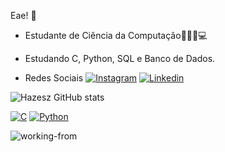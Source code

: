 
Eae! 🤘

* Estudante de Ciência da Computação👨🏻‍💻💻

* Estudando C, Python, SQL e Banco de Dados.

* Redes Sociais
[![Instagram](https://img.shields.io/badge/Instagram-E4405F?style=for-the-badge&logo=instagram&logoColor=white)](https://www.instagram.com/_kogaaa_/)
[![Linkedin](https://img.shields.io/badge/LinkedIn-0077B5?style=for-the-badge&logo=linkedin&logoColor=white)](https://www.linkedin.com/in/igor-henrique-koga-021031292/)

![Hazesz GitHub stats](https://github-readme-stats.vercel.app/api?username=Hazesz&show_icons=true&theme=dracula)

[![C](https://img.shields.io/badge/C-00599C?style=for-the-badge&logo=c&logoColor=white)]()
[![Python](https://img.shields.io/badge/Python-3776AB?style=for-the-badge&logo=python&logoColor=white)]()

![working-from](https://github.com/user-attachments/assets/9682e31b-2959-44bf-b36b-204700a26478)
